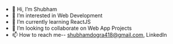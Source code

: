 - 👋 Hi, I’m Shubham 
- 👀 I’m interested in Web Development
- 🌱 I’m currently learning ReactJS
- 💞️ I’m looking to collaborate on Web App Projects
- 📫 How to reach me-- shubhamdogra418@gmail.com, LinkedIn

<!---
shubhamdogra418/shubhamdogra418 is a ✨ special ✨ repository because its `README.md` (this file) appears on your GitHub profile.
You can click the Preview link to take a look at your changes.
--->
